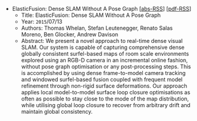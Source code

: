 * ElasticFusion: Dense SLAM Without A Pose Graph
    [[abs-RSS](https://www.roboticsproceedings.org/rss11/p01.html)]
    [[pdf-RSS](https://www.roboticsproceedings.org/rss11/p01.pdf)]
    * Title: ElasticFusion: Dense SLAM Without A Pose Graph
    * Year: `2015`/07/13
    * Authors: Thomas Whelan, Stefan Leutenegger, Renato Salas Moreno, Ben Glocker, Andrew Davison
    * Abstract: We present a novel approach to real-time dense visual SLAM. Our system is capable of capturing comprehensive dense globally consistent surfel-based maps of room scale environments explored using an RGB-D camera in an incremental online fashion, without pose graph optimisation or any post-processing steps. This is accomplished by using dense frame-to-model camera tracking and windowed surfel-based fusion coupled with frequent model refinement through non-rigid surface deformations. Our approach applies local model-to-model surface loop closure optimisations as often as possible to stay close to the mode of the map distribution, while utilising global loop closure to recover from arbitrary drift and maintain global consistency.
